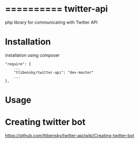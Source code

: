 ==========
twitter-api
==========

php library for communicating with Twitter API

# Installation

installation using composer


    "require": {
        ...
        "ttibensky/twitter-api": "dev-master"
        ...
    },
    

# Usage

# Creating twitter bot

https://github.com/ttibensky/twitter-api/wiki/Creating-twitter-bot
